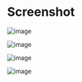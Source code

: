 # Screenshot 
![image](https://github.com/kostas2370/magkia/assets/96636678/fe647a3b-eece-460f-b226-ab183342fe1a)

![image](https://github.com/kostas2370/magkia/assets/96636678/8ca43273-0002-4f6b-995e-fd4628ca4dec)

![image](https://github.com/kostas2370/magkia/assets/96636678/5bb7263a-0f6c-4a65-a41e-04e194d36c58)

![image](https://github.com/kostas2370/magkia/assets/96636678/987d7525-e137-46e0-9c75-65fb8ff87be6)
